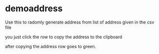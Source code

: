 # demoaddress

Use this to radomly generate address from list of address given in the csv file 

you just click the row to copy the address to the clipboard

after copying the address row goes to green.
